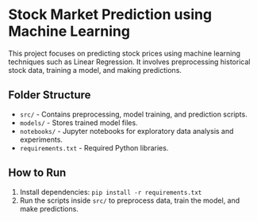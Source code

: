 # Stock Market Prediction using Machine Learning

This project focuses on predicting stock prices using machine learning techniques such as Linear Regression. It involves preprocessing historical stock data, training a model, and making predictions.

## Folder Structure

- `src/` - Contains preprocessing, model training, and prediction scripts.
- `models/` - Stores trained model files.
- `notebooks/` - Jupyter notebooks for exploratory data analysis and experiments.
- `requirements.txt` - Required Python libraries.

## How to Run

1. Install dependencies: `pip install -r requirements.txt`
2. Run the scripts inside `src/` to preprocess data, train the model, and make predictions.

